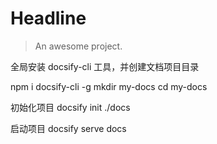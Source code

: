 # Headline

> An awesome project.

全局安装 docsify-cli 工具，并创建文档项目目录

npm i docsify-cli -g
mkdir my-docs
cd my-docs


初始化项目
docsify init ./docs

启动项目
docsify serve docs